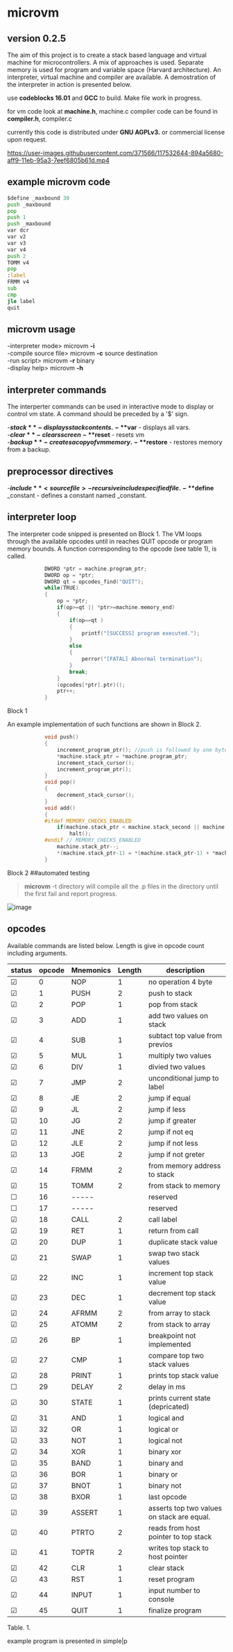 # microvm
## version 0.2.5
The aim of this project is to create a stack based language and virtual machine for microcontrollers. A mix of approaches is used. 
Separate memory is used for program and variable space (Harvard architecture). An interpreter, virtual machine and compiler are available. A demostration of the interpreter in action is presented below.

use **codeblocks 16.01**  and **GCC** to build.  Make file work in progress.

for vm code look at **machine.h**, machine.c
compiler code can be found in **compiler.h**, compiler.c

currently this code is distributed under **GNU AGPLv3.** or commercial license upon request.


https://user-images.githubusercontent.com/371566/117532644-894a5680-aff9-11eb-95a3-7eef6805b61d.mp4

## example microvm code
```asm
$define _maxbound 30
push _maxbound
pop
push 1
push _maxbound
var dcr
var v2
var v3
var v4
push 2
TOMM v4
pop
:label
FRMM v4
sub
cmp
jle label
quit

```
## microvm usage

-interpreter mode>    microvm **-i**              
-compile source file> microvm **-c** source destination             
-run script>          microvm **-r**  binary              
-display help>        microvm **-h**                        
            
## interpreter commands
The interperter commands can be used in interactive mode to display or control vm state. A command should be preceded by a '$' sign.

-**$stack**      - displays stack contents.     
-**$var**        - displays all vars.           
-**$clear**      - clears screen    
-**$reset**      - resets vm        
-**$backup**     - creates a copy of vm memory.                         
-**$restore**       - restores memory from a backup.   

## preprocessor directives

-**$include** <source file> -recursive include specified file.      
-**$define** _constant - defines a constant named _constant.        


## interpreter loop
The interpreter code snipped is presented on Block 1. The VM loops through the available opcodes until in reaches QUIT opcode or program memory bounds. A function corresponding to the opcode (see table 1), is called.
```C
            DWORD *ptr = machine.program_ptr;
            DWORD op = *ptr;
            DWORD qt = opcodes_find("QUIT");
            while(TRUE)
            {
                op = *ptr;         
                if(op>=qt || *ptr>=machine.memory_end)
                {
                    if(op==qt )
                    {
                        printf("[SUCCESS] program executed.");
                    }
                    else
                    {
                        perror("[FATAL] Abnormal termination");
                    }
                    break;
                }
                (opcodes[*ptr].ptr)();
                ptr++;
            }
```
Block 1

An example implementation of such functions are shown in Block 2.
```C
            void push() 
            {
                increment_program_ptr(); //push is followed by one byte, so increment to skip argument
                *machine.stack_ptr = *machine.program_ptr;
                increment_stack_cursor();
                increment_program_ptr();
            }
            void pop()
            {
                decrement_stack_cursor();
            }
            void add() 
            {
            #ifdef MEMORY_CHECKS_ENABLED
                if(machine.stack_ptr < machine.stack_second || machine.stack_ptr >= machine.stack_end)
                    halt();
            #endif // MEMORY_CHECKS_ENABLED
                machine.stack_ptr--;
                *(machine.stack_ptr-1) = *(machine.stack_ptr-1) + *machine.stack_ptr;
            }
```
Block 2
##automated testing
>**microvm** -t directory will compile all the .p files in the directory until the first fail and report progress.

![image](https://user-images.githubusercontent.com/371566/118403357-18e9a800-b67f-11eb-884c-d5b97a90e383.png)

## opcodes

Available commands are listed below. Length is give in opcode count including arguments.

|status|opcode |Mnemonics  |Length   |                           description                              |
|------|-------|-----------|---------|--------------------------------------------------------------------|
|&#9745; |    0  |  NOP      |   1     | no operation 4 byte <BR>	                                        |
|&#9745; |    1  |  PUSH     |   2     | push to stack  <BR>                                                |
|&#9745; |    2  |  POP      |   1     | pop from stack                                                     |
|&#9745; |    3  |  ADD      |   1     | add two values on stack                                            |
|&#9745; |    4  |  SUB      |   1     | subtact top value from previos                                     |
|&#9745; |    5  |  MUL      |   1     | multiply two values|                                               |
|&#9745; |    6  |  DIV      |   1     | divied two values|                                                 |
|&#9745; |    7  |  JMP      |   2     | unconditional jump to label                                        |
|&#9745; |    8  |  JE       |   2     | jump if equal                                                      |
|&#9745; |    9  |  JL       |   2     | jump if less                                                       |
|&#9745; |    10 |  JG       |   2     | jump if greater                                                    |
|&#9745; |    11 |  JNE      |   2     | jump if not eq                                                     |
|&#9745; |    12 |  JLE      |   2     | jump if not less                                                   |
|&#9745; |    13 |  JGE      |   2     | jump if not greter                                                 |
|&#9745; |    14 |  FRMM     |   2     | from memory address to stack                                       |
|&#9745; |    15 |  TOMM     |   2     | from stack to memory                                               |
|&#9744; |    16 |  -----    |         | reserved                                                           |
|&#9744; |    17 |  -----    |         | reserved                                                           |
|&#9745; |    18 |  CALL     |   2     | call label                                                         |
|&#9745; |    19 |  RET      |   1     | return from call                                                   |
|&#9745; |    20 |  DUP      |   1     | duplicate stack value                                              |
|&#9745; |    21 |  SWAP     |   1     | swap two stack values                                              |
|&#9745; |    22 |  INC      |   1     | increment top stack value                                          |
|&#9745; |    23 |  DEC      |   1     | decrement top stack value                                          |
|&#9745; |    24 |  AFRMM    |   2     | from array to stack                                                |
|&#9745; |    25 |  ATOMM    |   2     | from stack to array                                                |
|&#9745; |    26 |  BP       |   1     | breakpoint not implemented                                         |
|&#9745; |    27 |  CMP      |   1     | compare top two stack values| place result in flag_gr and flag_eq  |
|&#9745; |    28 |  PRINT    |   1     | prints top stack value                                             |
|&#9744; |    29 |  DELAY    |   2     | delay in ms                                                        |
|&#9745; |    30 |  STATE    |   1     | prints current state (depricated)                                  |
|&#9745; |    31 |  AND      |   1     | logical and                                                        |
|&#9745; |    32 |  OR       |   1     | logical or                                                         |
|&#9745; |    33 |  NOT      |   1     | logical not                                                        |
|&#9745; |    34 |  XOR      |   1     | binary xor                                                         |
|&#9745; |    35 |  BAND     |   1     | binary and                                                         |
|&#9745; |    36 |  BOR      |   1     | binary or                                                          |
|&#9745; |    37 |  BNOT     |   1     | binary not                                                         |
|&#9745; |    38 |  BXOR     |   1     | last opcode                                                        |
|&#9745; |    39 |  ASSERT   |   1     | asserts top two values on stack are equal.                         |
|&#9745; |    40 |  PTRTO    |   2     | reads from host pointer to top stack                               |
|&#9745; |    41 |  TOPTR    |   2     | writes top stack to host pointer                                   |
|&#9745; |    42 |  CLR      |   1     | clear stack                                                   |
|&#9745; |    43 |  RST      |   1     | reset program                                                   |
|&#9745; |    44 |  INPUT    |   1     | input number to console                                                   |
|&#9745; |    45 |  QUIT     |   1     | finalize program                                                   |
                                               
Table. 1.
      
example program is presented in simple|p
